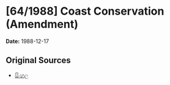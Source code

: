 # [64/1988] Coast Conservation (Amendment)

**Date:** 1988-12-17

## Original Sources

- [සිංහල](https://documents.gov.lk/view/acts/1988/12/64-1988_S.pdf)
